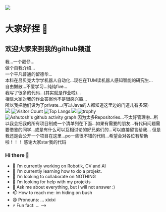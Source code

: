 ![](url)
# 大家好捏 👋
## 欢迎大家来到我的github频道
我...一个靓仔...  
做个自我介绍...   
一个平凡普通的留德华...  
本科在吕贝克大学学机器人自动化...现在在TUM读机器人感知智能的研究生...   
自由懒散...不爱学习...纯纯five...  
我写了很多的代码...(其实就是作业啦)...  
相信大家对我的作业答案也不是很感兴趣...  
所以我把他们设为了private...(写过Java的人都知道这里边的门道儿有多深)  
![](https://github-readme-stats.vercel.app/api?username=Euzil&show_icons=true&theme=transparent)
![Visitor Count](https://profile-counter.glitch.me/Euzil/count.svg)
![Top Langs](https://github-readme-stats.vercel.app/api/top-langs/?username=Euzil&layout=compact&theme=tokyonight)
![](https://github-readme-activity-graph.cyclic.app/graph?username=Euzil&theme=dracula)
![trophy](https://github-profile-trophy.vercel.app/?username=Euzil)
![Ashutosh's github activity graph](https://github-readme-activity-graph.vercel.app/graph?username=Euzil)
因为太多Repositories...不太好管理啦...所以我会把我的所有项目制成一个清单列在下面...如果有需要的朋友...有代码问题需要借鉴的同学...或是有什么可以互相讨论的好兄弟们的...可以直接留言给我...
但是我还是会公开一个项目在这里...po一些很不错的代码...希望会对各位有帮助啦！！！
感谢大家star我的代码
### Hi there 👋


- 🔭 I’m currently working on Robotik, CV and AI
- 🌱 I’m currently learning how to do a projekt.
- 👯 I’m looking to collaborate on NOTHING
- 🤔 I’m looking for help with my projekts
- 💬 Ask me about everything, but i will not answer :)
- 📫 How to reach me: im hiding on bush
- 😄 Pronouns: ... xixixi 
- ⚡ Fun fact: ...
-->
